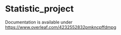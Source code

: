 # Statistic_project

Documentation is available under https://www.overleaf.com/4232552832pmkncpffdmpg
